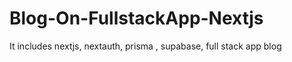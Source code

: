# Blog-On-FullstackApp-Nextjs
It includes nextjs, nextauth, prisma , supabase, full stack app blog 
